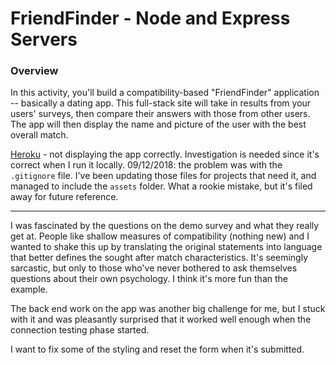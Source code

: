 # FriendFinder - Node and Express Servers

### Overview

In this activity, you'll build a compatibility-based "FriendFinder" application -- basically a dating app. This full-stack site will take in results from your users' surveys, then compare their answers with those from other users. The app will then display the name and picture of the user with the best overall match.

[Heroku](https://dashboard.heroku.com/apps/friend-finder-by-rmk) - not displaying the app correctly. Investigation is needed since it's correct when I run it locally.
09/12/2018: the problem was with the `.gitignore` file. I've been updating those files for projects that need it, and managed to include the `assets` folder. What a rookie mistake, but it's filed away for future reference.

- - -

I was fascinated by the questions on the demo survey and what they really get at. People like shallow measures of compatibility (nothing new) and I wanted to shake this up by translating the original statements into language that better defines the sought after match characteristics. It's seemingly sarcastic, but only to those who've never bothered to ask themselves questions about their own psychology. I think it's more fun than the example.

The back end work on the app was another big challenge for me, but I stuck with it and was pleasantly surprised that it worked well enough when the connection testing phase started.

I want to fix some of the styling and reset the form when it's submitted.